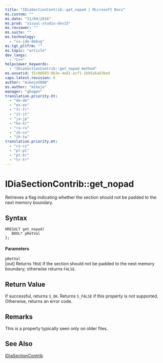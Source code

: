 ```yaml
---
title: "IDiaSectionContrib::get_nopad | Microsoft Docs"
ms.custom: ""
ms.date: "11/04/2016"
ms.prod: "visual-studio-dev15"
ms.reviewer: ""
ms.suite: ""
ms.technology: 
  - "vs-ide-debug"
ms.tgt_pltfrm: ""
ms.topic: "article"
dev_langs: 
  - "C++"
helpviewer_keywords: 
  - "IDiaSectionContrib::get_nopad method"
ms.assetid: f5c08603-0b3e-4e81-acf1-1b95a6a83bed
caps.latest.revision: 6
author: "mikejo5000"
ms.author: "mikejo"
manager: "ghogen"
translation.priority.ht: 
  - "de-de"
  - "es-es"
  - "fr-fr"
  - "it-it"
  - "ja-jp"
  - "ko-kr"
  - "ru-ru"
  - "zh-cn"
  - "zh-tw"
translation.priority.mt: 
  - "cs-cz"
  - "pl-pl"
  - "pt-br"
  - "tr-tr"
---
```

# IDiaSectionContrib::get_nopad
Retrieves a flag indicating whether the section should not be padded to the next memory boundary.  
  
## Syntax  
  
```cpp#  
HRESULT get_nopad(  
   BOOL* pRetVal  
};  
```  
  
#### Parameters  
 `pRetVal`  
 [out] Returns `TRUE` if the section should not be padded to the next memory boundary; otherwise returns `FALSE`.  
  
## Return Value  
 If successful, returns `S_OK`. Returns `S_FALSE` if this property is not supported. Otherwise, returns an error code.  
  
## Remarks  
 This is a property typically seen only on older files.  
  
## See Also  
 [IDiaSectionContrib](../../debugger/debug-interface-access/idiasectioncontrib.md)